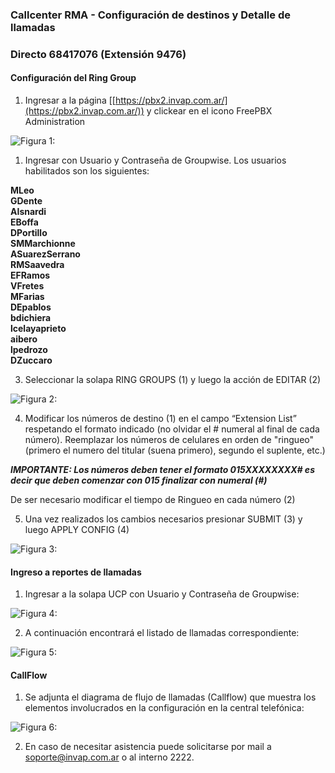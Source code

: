 ### Callcenter RMA - Configuración de destinos y Detalle de llamadas

### Directo 68417076 (Extensión 9476)

#### Configuración del Ring Group

 1. Ingresar a la página [[https://pbx2.invap.com.ar/](https://pbx2.invap.com.ar/)) y clickear en el icono FreePBX Administration

![Figura 1: ](https://pbx2.invap.com.ar/Manuales/RingGroups/CallcenterRMA/pbx2.png)

 1. Ingresar con Usuario y Contraseña de Groupwise. Los usuarios habilitados son los siguientes:

**MLeo  
GDente  
AIsnardi  
EBoffa  
DPortillo  
SMMarchionne  
ASuarezSerrano  
RMSaavedra  
EFRamos  
VFretes  
MFarias  
DEpablos  
bdichiera  
lcelayaprieto  
aibero  
lpedrozo  
DZuccaro**

 3. Seleccionar la solapa RING GROUPS (1) y luego la acción de EDITAR (2)

![Figura 2: ](https://pbx2.invap.com.ar/Manuales/RingGroups/CallcenterRMA/RingGroup.png)

 4. Modificar los números de destino (1) en el campo “Extension List” respetando el formato indicado (no olvidar el #  numeral al final de cada número). Reemplazar los números de celulares en orden de "ringueo" (primero el numero del titular (suena primero), segundo el suplente, etc.)

_**IMPORTANTE: Los números deben tener el formato 015XXXXXXXX# es decir que deben comenzar con 015 finalizar con numeral (#)**_

De ser necesario modificar el tiempo de Ringueo en cada número (2)  
  
 5. Una vez realizados los cambios necesarios presionar SUBMIT (3) y luego APPLY CONFIG (4)

![Figura 3: ](https://pbx2.invap.com.ar/Manuales/RingGroups/CallcenterRMA/aceptar.png)

#### Ingreso a reportes de llamadas

 1. Ingresar a la solapa UCP con Usuario y Contraseña de Groupwise:

![Figura 4: ](https://pbx2.invap.com.ar/Manuales/RingGroups/CallcenterRMA/UCP.png)

 2. A continuación encontrará el listado de llamadas correspondiente:

![Figura 5: ](https://pbx2.invap.com.ar/Manuales/RingGroups/CallcenterRMA/Detalle.png)

#### CallFlow

 1. Se adjunta el diagrama de flujo de llamadas (Callflow) que muestra los elementos involucrados en la configuración en la central telefónica:

![Figura 6: ](https://pbx2.invap.com.ar/Manuales/RingGroups/CallcenterRMA/CallflowRMA.png)

 2. En caso de necesitar asistencia puede solicitarse por mail a soporte@invap.com.ar o al interno 2222.